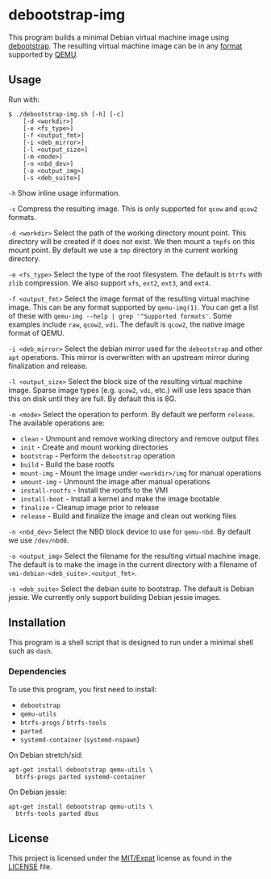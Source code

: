 # debootstrap-img

This program builds a minimal Debian virtual machine image using
[debootstrap](https://wiki.debian.org/Debootstrap).  The resulting
virtual machine image can be in any
[format](http://wiki.qemu.org/download/qemu-doc.html#qemu_005fimg_005finvocation)
supported by [QEMU](http://www.qemu.org).

## Usage

Run with:

    $ ./debootstrap-img.sh [-h] [-c]
        [-d <workdir>]
        [-e <fs_type>]
        [-f <output_fmt>]
        [-i <deb_mirror>]
        [-l <output_size>]
        [-m <mode>]
        [-n <nbd_dev>]
        [-o <output_img>]
        [-s <deb_suite>]

`-h` Show inline usage information.

`-c` Compress the resulting image.  This is only supported for `qcow`
and `qcow2` formats.

`-d <workdir>` Select the path of the working directory mount point.
This directory will be created if it does not exist.  We then mount a
`tmpfs` on this mount point.  By default we use a `tmp` directory in
the current working directory.

`-e <fs_type>` Select the type of the root filesystem.  The default is
`btrfs` with `zlib` compression.  We also support `xfs`, `ext2`,
`ext3`, and `ext4`.

`-f <output_fmt>` Select the image format of the resulting virtual
machine image.  This can be any format supported by `qemu-img(1)`.
You can get a list of these with `qemu-img --help | grep '^Supported
formats'`.  Some examples include `raw`, `qcow2`, `vdi`.  The default
is `qcow2`, the native image format of QEMU.

`-i <deb_mirror>` Select the debian mirror used for the `debootstrap`
and other `apt` operations.  This mirror is overwritten with an
upstream mirror during finalization and release.

`-l <output_size>` Select the block size of the resulting virtual
machine image.  Sparse image types (e.g. `qcow2`, `vdi`, etc.) will
use less space than this on disk until they are full.  By default this
is 8G.

`-m <mode>` Select the operation to perform.  By default we perform
`release`.  The available operations are:

- `clean` - Unmount and remove working directory and remove output
  files
- `init` - Create and mount working directories
- `bootstrap` - Perform the `debootstrap` operation
- `build` - Build the base rootfs
- `mount-img` - Mount the image under `<workdir>/img` for manual
  operations
- `umount-img` - Unmount the image after manual operations
- `install-rootfs` - Install the rootfs to the VMI
- `install-boot` - Install a kernel and make the image bootable
- `finalize` - Cleanup image prior to release
- `release` - Build and finalize the image and clean out working files

`-n <nbd_dev>` Select the NBD block device to use for `qemu-nbd`.  By
default we use `/dev/nbd0`.

`-o <output_img>` Select the filename for the resulting virtual
machine image.  The default is to make the image in the current
directory with a filename of `vmi-debian-<deb_suite>.<output_fmt>`.

`-s <deb_suite>` Select the debian suite to bootstrap.  The default is
Debian jessie.  We currently only support building Debian jessie
images.

## Installation

This program is a shell script that is designed to run under a minimal
shell such as `dash`.

### Dependencies

To use this program, you first need to install:

- `debootstrap`
- `qemu-utils`
- `btrfs-progs` / `btrfs-tools`
- `parted`
- `systemd-container` (`systemd-nspawn`)

On Debian stretch/sid:

    apt-get install debootstrap qemu-utils \
      btrfs-progs parted systemd-container

On Debian jessie:

    apt-get install debootstrap qemu-utils \
      btrfs-tools parted dbus

## License

This project is licensed under the
[MIT/Expat](https://opensource.org/licenses/MIT) license as found in
the [LICENSE](./LICENSE) file.
